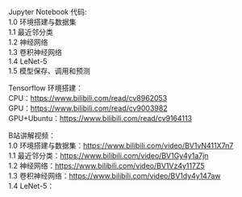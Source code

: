 Jupyter Notebook 代码:  
1.0 环境搭建与数据集  
1.1 最近邻分类  
1.2 神经网络  
1.3 卷积神经网络  
1.4 LeNet-5  
1.5 模型保存、调用和预测  

Tensorflow 环境搭建：  
CPU：https://www.bilibili.com/read/cv8962053  
GPU：https://www.bilibili.com/read/cv9003982  
GPU+Ubuntu：https://www.bilibili.com/read/cv9164113  

B站讲解视频：  
1.0 环境搭建与数据集：https://www.bilibili.com/video/BV1vN411X7n7  
1.1 最近邻分类：https://www.bilibili.com/video/BV1Gy4y1a7jn  
1.2 神经网络：https://www.bilibili.com/video/BV1Vz4y117Z5  
1.3 卷积神经网络：https://www.bilibili.com/video/BV1dy4y147aw  
1.4 LeNet-5：
